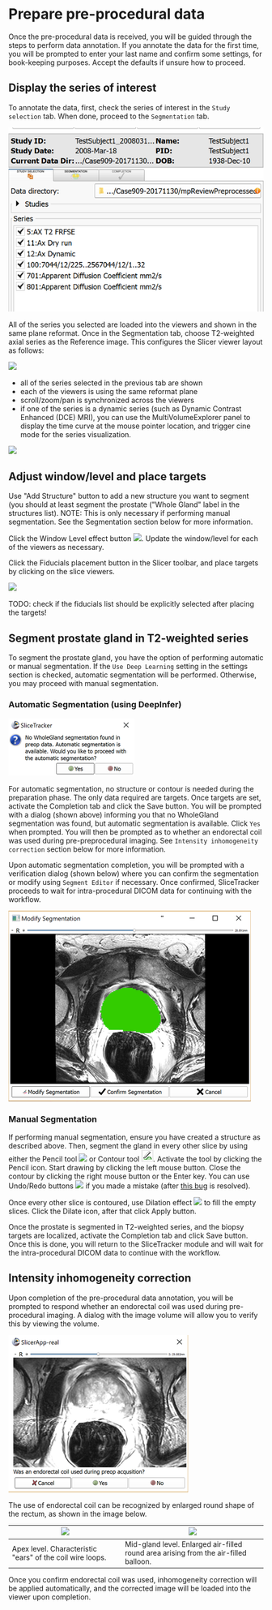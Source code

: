 # Prepare pre-procedural data

Once the pre-procedural data is received, you will be guided through the steps to perform data annotation. If you annotate the data for the first time, you will be prompted to enter your last name and confirm some settings, for book-keeping purposes. Accept the defaults if unsure how to proceed.

## Display the series of interest

To annotate the data, first, check the series of interest in the `Study selection` tab. When done, proceed to the `Segmentation` tab.

![](images/mpReview.png)

All of the series you selected are loaded into the viewers and shown in the same plane reformat. Once in the Segmentation tab, choose T2-weighted axial series as the Reference image. This configures the Slicer viewer layout as follows:

![](images/viewers_configured.jpg)

* all of the series selected in the previous tab are shown
* each of the viewers is using the same reformat plane
* scroll/zoom/pan is synchronized across the viewers
* if one of the series is a dynamic series \(such as Dynamic Contrast Enhanced \(DCE\) MRI\), you can use the MultiVolumeExplorer panel to display the time curve at the mouse pointer location, and trigger cine mode for the series visualization.

![](images/dynamic_plot.png)

## Adjust window/level and place targets

Use "Add Structure" button to add a new structure you want to segment \(you should at least segment the prostate \("Whole Gland" label in the structures list\). NOTE: This is only necessary if performing manual segmentation. See the Segmentation section below for more information.

Click the Window Level effect button ![](images/wl_icon.png). Update the window/level for each of the viewers as necessary.

Click the Fiducials placement button in the Slicer toolbar, and place targets by clicking on the slice viewers.

![](images/fiducials_placement.png)

TODO: check if the fiducials list should be explicitly selected after placing the targets!

## Segment prostate gland in T2-weighted series

To segment the prostate gland, you have the option of performing automatic or manual segmentation. If the `Use Deep Learning` setting in the settings section is checked, automatic segmentation will be performed. Otherwise, you may proceed with manual segmentation.

### Automatic Segmentation \(using DeepInfer\)

![](images/automatic_segmentation_prompt.png)

For automatic segmentation, no structure or contour is needed during the preparation phase. The only data required are targets. Once targets are set, activate the Completion tab and click the Save button. You will be prompted with a dialog \(shown above\) informing you that no WholeGland segmentation was found, but automatic segmentation is available. Click `Yes` when prompted. You will then be prompted as to whether an endorectal coil was used during pre-preprocedural imaging. See `Intensity inhomogeneity correction` section below for more information.

Upon automatic segmentation completion, you will be prompted with a verification dialog \(shown below\) where you can confirm the segmentation or modify using `Segment Editor` if necessary. Once confirmed, SliceTracker proceeds to wait for intra-procedural DICOM data for continuing with the workflow.

![](images/automatic_segmentation_verification.png)

### Manual Segmentation

If performing manual segmentation, ensure you have created a structure as described above. Then, segment the gland in every other slice by using either the Pencil tool ![](images/pencil_effect.png) or Contour tool ![](images/contour_effect.png). Activate the tool by clicking the Pencil icon. Start drawing by clicking the left mouse button. Close the contour by clicking the right mouse button or the Enter key. You can use Undo/Redo buttons ![](images/undoredo_buttons.png) if you made a mistake \(after [this bug](https://github.com/SlicerProstate/mpReview/issues/135) is resolved\).

Once every other slice is contoured, use Dilation effect ![](images/dilate_effect.png) to fill the empty slices. Click the Dilate icon, after that click Apply button.

Once the prostate is segmented in T2-weighted series, and the biopsy targets are localized, activate the Completion tab and click Save button. Once this is done, you will return to the SliceTracker module and will wait for the intra-procedural DICOM data to continue with the workflow.

## Intensity inhomogeneity correction

Upon completion of the pre-procedural data annotation, you will be prompted to respond whether an endorectal coil was used during pre-procedural imaging. A dialog with the image volume will allow you to verify this by viewing the volume.

![](images/ecoil_prompt.png)



The use of endorectal coil can be recognized by enlarged round shape of the rectum, as shown in the image below.

| ![](images/ecoil_apex.png) | ![](images/ecoil_midgland.png) |
| --- | --- |
| Apex level. Characteristic "ears" of the coil wire loops. | Mid-gland level. Enlarged air-filled round area arising from the air-filled balloon. |

Once you confirm endorectal coil was used, inhomogeneity correction will be applied automatically, and the corrected image will be loaded into the viewer upon completion.

